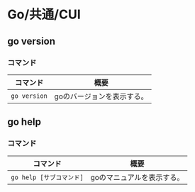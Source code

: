 # Go/共通/CUI

## go version

### コマンド

| コマンド     | 概要                       |
| ------------ | -------------------------- |
| `go version` | goのバージョンを表示する。 |

## go help

### コマンド

| コマンド                 | 概要                       |
| ------------------------ | -------------------------- |
| `go help [サブコマンド]` | goのマニュアルを表示する。 |
